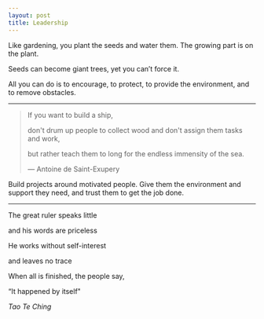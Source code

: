 ```yaml
---
layout: post
title: Leadership
---
```



Like gardening, you plant the seeds and water them. The growing part is on the plant.

Seeds can become giant trees, yet you can’t force it. 

All you can do is to encourage, to protect, to provide the environment, and to remove obstacles.

---


> If you want to build a ship, 
> 
> don't drum up people to collect wood and don't assign them tasks and work, 
> 
> but rather teach them to long for the endless immensity of the sea. 
> 
> — Antoine de Saint-Exupery


Build projects around motivated people. Give them the environment and support they need, and trust them to get the job done.
 

 ---

The great ruler speaks little

and his words are priceless

He works without self-interest

and leaves no trace

When all is finished, the people say,

“It happened by itself"

*Tao Te Ching*


